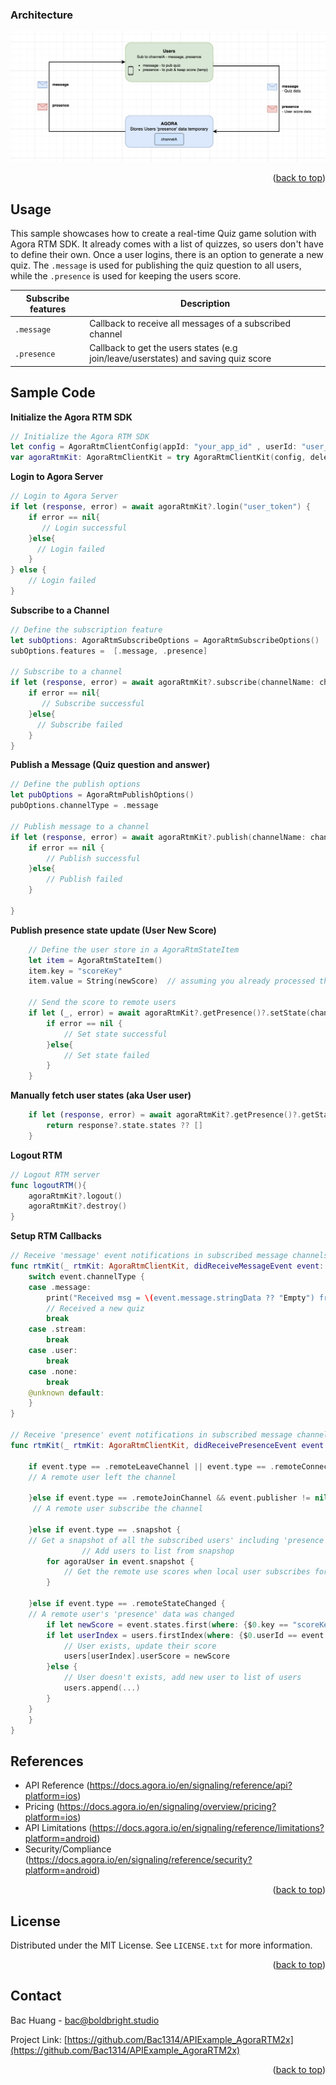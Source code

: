 <a name="readme-top"></a>


### Architecture

![alt text](../../../../MyAssets/Arch_Quiz.png)


<p align="right">(<a href="#readme-top">back to top</a>)</p>



<!-- USAGE EXAMPLES -->
## Usage

This sample showcases how to create a real-time Quiz game solution with Agora RTM SDK. It already comes with a list of quizzes, so users don't have to define their own. Once a user logins, there is an option to generate a new quiz. The `.message` is used for publishing the quiz question to all users, while the `.presence` is used for keeping the users score. 

| Subscribe features | Description |
| --- | --- |
| `.message` | Callback to receive all messages of a subscribed channel |
| `.presence` | Callback to get the users states (e.g join/leave/userstates) and saving quiz score |



<!-- Sample Code -->
## Sample Code

**Initialize the Agora RTM SDK**
```swift
// Initialize the Agora RTM SDK
let config = AgoraRtmClientConfig(appId: "your_app_id" , userId: "user_id")
var agoraRtmKit: AgoraRtmClientKit = try AgoraRtmClientKit(config, delegate: self)
```

**Login to Agora Server**
```swift
// Login to Agora Server
if let (response, error) = await agoraRtmKit?.login("user_token") {
    if error == nil{
       // Login successful
    }else{
      // Login failed
    }
} else {
    // Login failed
}
```

**Subscribe to a Channel**
```swift
// Define the subscription feature
let subOptions: AgoraRtmSubscribeOptions = AgoraRtmSubscribeOptions()
subOptions.features =  [.message, .presence]

// Subscribe to a channel  
if let (response, error) = await agoraRtmKit?.subscribe(channelName: channelName, option: subOptions){
    if error == nil{
       // Subscribe successful
    }else{
      // Subscribe failed
    }
}
```

**Publish a Message (Quiz question and answer)**
```swift
// Define the publish options
let pubOptions = AgoraRtmPublishOptions()
pubOptions.channelType = .message

// Publish message to a channel  
if let (response, error) = await agoraRtmKit?.publish(channelName: channelName, message: quizJSONString, option: pubOptions){
    if error == nil {
        // Publish successful
    }else{
        // Publish failed
    }
    
}
```

**Publish presence state update (User New Score)**
```swift
    // Define the user store in a AgoraRtmStateItem
    let item = AgoraRtmStateItem()
    item.key = "scoreKey"
    item.value = String(newScore)  // assuming you already processed the score somewhere else
    
    // Send the score to remote users
    if let (_, error) = await agoraRtmKit?.getPresence()?.setState(channelName: "channelName", channelType: .message, items: [item]){
        if error == nil {
            // Set state successful
        }else{
            // Set state failed
        }
    }
```

**Manually fetch user states (aka User user)**
```swift
    if let (response, error) = await agoraRtmKit?.getPresence()?.getState(channelName: channelName, channelType: .message, userId: userID) {
        return response?.state.states ?? []
    }
```



**Logout RTM**
```swift
// Logout RTM server
func logoutRTM(){
    agoraRtmKit?.logout()
    agoraRtmKit?.destroy()
}
```

**Setup RTM Callbacks**
```swift
// Receive 'message' event notifications in subscribed message channels and subscribed topics.
func rtmKit(_ rtmKit: AgoraRtmClientKit, didReceiveMessageEvent event: AgoraRtmMessageEvent) {
    switch event.channelType {
    case .message:
        print("Received msg = \(event.message.stringData ?? "Empty") from \(event.publisher)")
        // Received a new quiz
        break
    case .stream:
        break
    case .user:
        break
    case .none:
        break
    @unknown default:
    }
}

// Receive 'presence' event notifications in subscribed message channels and joined stream channels.
func rtmKit(_ rtmKit: AgoraRtmClientKit, didReceivePresenceEvent event: AgoraRtmPresenceEvent) {

    if event.type == .remoteLeaveChannel || event.type == .remoteConnectionTimeout {
    // A remote user left the channel
        
    }else if event.type == .remoteJoinChannel && event.publisher != nil {
     // A remote user subscribe the channel
        
    }else if event.type == .snapshot {
    // Get a snapshot of all the subscribed users' including 'presence' data (aka temporary key-value pairs storage)
                // Add users to list from snapshop
        for agoraUser in event.snapshot {
            // Get the remote use scores when local user subscribes for the first time
        }
        
    }else if event.type == .remoteStateChanged {
    // A remote user's 'presence' data was changed
        if let newScore = event.states.first(where: {$0.key == "scoreKey"})?.value, let publisher = event.publisher{
        if let userIndex = users.firstIndex(where: {$0.userId == event.publisher}) {
            // User exists, update their score
            users[userIndex].userScore = newScore
        }else {
            // User doesn't exists, add new user to list of users
            users.append(...)
        }
    }
    }
}
```




<!-- RTM API Limitation -->
## References

- API Reference (https://docs.agora.io/en/signaling/reference/api?platform=ios)
- Pricing (https://docs.agora.io/en/signaling/overview/pricing?platform=ios)
- API Limitations (https://docs.agora.io/en/signaling/reference/limitations?platform=android)
- Security/Compliance (https://docs.agora.io/en/signaling/reference/security?platform=android) 



<p align="right">(<a href="#readme-top">back to top</a>)</p>





<!-- LICENSE -->
## License

Distributed under the MIT License. See `LICENSE.txt` for more information.

<p align="right">(<a href="#readme-top">back to top</a>)</p>



<!-- CONTACT -->
## Contact

Bac Huang  - bac@boldbright.studio

Project Link: [https://github.com/Bac1314/APIExample_AgoraRTM2x](https://github.com/Bac1314/APIExample_AgoraRTM2x)

<p align="right">(<a href="#readme-top">back to top</a>)</p>



